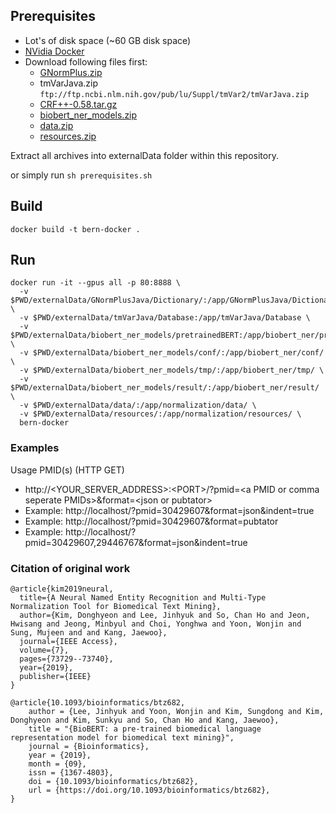 ## Prerequisites
- Lot's of disk space (~60 GB disk space)
- [NVidia Docker](https://github.com/NVIDIA/nvidia-docker)
- Download following files first:
  - [GNormPlus.zip](https://www.ncbi.nlm.nih.gov/CBBresearch/Lu/Demo/tmTools/download/GNormPlus/GNormPlusJava.zip)
  - tmVarJava.zip `ftp://ftp.ncbi.nlm.nih.gov/pub/lu/Suppl/tmVar2/tmVarJava.zip`
  - [CRF++-0.58.tar.gz](https://drive.google.com/uc?id=0B4y35FiV1wh7QVR6VXJ5dWExSTQ)
  - [biobert_ner_models.zip](https://docs.google.com/uc?export=download&id=1sSVEqvMBVLj1RJmlQDhRKyt_oe-wc5LK)
  - [data.zip](https://docs.google.com/uc?export=download&id=1NqgG3zJzopG2IqG-0g1o6fH0xVpO4PPN)
  - [resources.zip](https://docs.google.com/uc?export=download&id=1uU1U6UORqr3l_YYQ5TXeazpLrpeg_OcP)

Extract all archives into externalData folder within this repository.

or simply run `sh prerequisites.sh`

## Build
```
docker build -t bern-docker .
```

## Run
```
docker run -it --gpus all -p 80:8888 \
  -v $PWD/externalData/GNormPlusJava/Dictionary/:/app/GNormPlusJava/Dictionary/ \
  -v $PWD/externalData/tmVarJava/Database:/app/tmVarJava/Database \
  -v $PWD/externalData/biobert_ner_models/pretrainedBERT:/app/biobert_ner/pretrainedBERT/ \
  -v $PWD/externalData/biobert_ner_models/conf/:/app/biobert_ner/conf/ \
  -v $PWD/externalData/biobert_ner_models/tmp/:/app/biobert_ner/tmp/ \
  -v $PWD/externalData/biobert_ner_models/result/:/app/biobert_ner/result/ \
  -v $PWD/externalData/data/:/app/normalization/data/ \
  -v $PWD/externalData/resources/:/app/normalization/resources/ \
  bern-docker
```
### Examples
Usage
PMID(s) (HTTP GET)
- http://\<YOUR_SERVER_ADDRESS>:\<PORT>/?pmid=\<a PMID or comma seperate PMIDs>&format=\<json or pubtator>
- Example: http://localhost/?pmid=30429607&format=json&indent=true
- Example: http://localhost/?pmid=30429607&format=pubtator
- Example: http://localhost/?pmid=30429607,29446767&format=json&indent=true

### Citation of original work
```
@article{kim2019neural,
  title={A Neural Named Entity Recognition and Multi-Type Normalization Tool for Biomedical Text Mining},
  author={Kim, Donghyeon and Lee, Jinhyuk and So, Chan Ho and Jeon, Hwisang and Jeong, Minbyul and Choi, Yonghwa and Yoon, Wonjin and Sung, Mujeen and and Kang, Jaewoo},
  journal={IEEE Access},
  volume={7},
  pages={73729--73740},
  year={2019},
  publisher={IEEE}
}

@article{10.1093/bioinformatics/btz682,
    author = {Lee, Jinhyuk and Yoon, Wonjin and Kim, Sungdong and Kim, Donghyeon and Kim, Sunkyu and So, Chan Ho and Kang, Jaewoo},
    title = "{BioBERT: a pre-trained biomedical language representation model for biomedical text mining}",
    journal = {Bioinformatics},
    year = {2019},
    month = {09},
    issn = {1367-4803},
    doi = {10.1093/bioinformatics/btz682},
    url = {https://doi.org/10.1093/bioinformatics/btz682},
}
```
